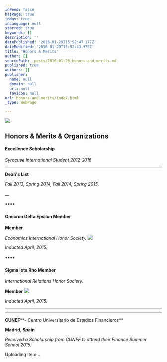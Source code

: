 ```yaml
---
inFeed: false
hasPage: true
inNav: true
inLanguage: null
starred: true
keywords: []
description: ''
datePublished: '2016-01-29T15:52:47.177Z'
dateModified: '2016-01-29T15:52:43.975Z'
title: 'Honors & Merits'
author: []
sourcePath: _posts/2016-01-26-honors-and-merits.md
published: true
authors: []
publisher:
  name: null
  domain: null
  url: null
  favicon: null
url: honors-and-merits/index.html
_type: WebPage

---
```

![](https://the-grid-user-content.s3-us-west-2.amazonaws.com/c98026b0-c703-4f63-84be-9814cff9f563.GIF)

## Honors & Merits & Organizations

#### **Excellence Scholarship**

_Syracuse International Student 2012-2016_

****

**Dean's List**

_Fall 2013, Spring 2014, Fall 2014, Spring 2015\._

__

#### ****

#### **Omicron Delta Epsilon Member**

**Member**

_Economics International Honor Society._
![](https://the-grid-user-content.s3-us-west-2.amazonaws.com/6c9ec06e-32e3-4a55-beb9-8bfebfd4a0ea.JPG)

_Inducted April, 2015\._

#### ****

#### **Sigma Iota Rho Member**

_International Relations Honor Society._

**Member**
![](https://the-grid-user-content.s3-us-west-2.amazonaws.com/ad333328-fb9f-4332-aaa8-ab44cbba51e9.JPG)

_Inducted April, 2015\._

****

****

**CUNEF****- Centro Universitario de Estudios Financieros**

**Madrid, Spain**

_Received a Scholarship from CUNEF to attend their Finance Summer School 2015\._

Uploading Item...